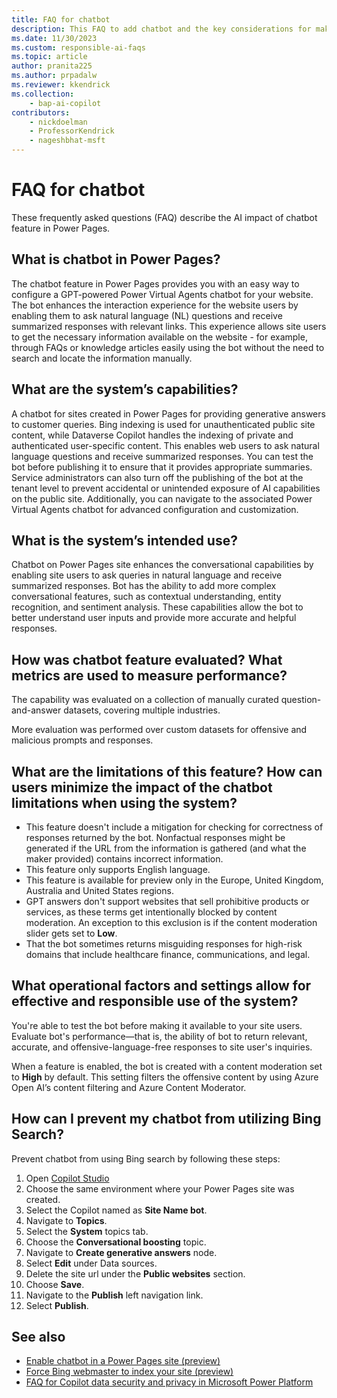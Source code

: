 ```yaml
---
title: FAQ for chatbot
description: This FAQ to add chatbot and the key considerations for making use of this technology responsibly.
ms.date: 11/30/2023
ms.custom: responsible-ai-faqs
ms.topic: article
author: pranita225
ms.author: prpadalw
ms.reviewer: kkendrick
ms.collection: 
    - bap-ai-copilot
contributors:
    - nickdoelman
    - ProfessorKendrick
    - nageshbhat-msft
---
```


# FAQ for chatbot

These frequently asked questions (FAQ) describe the AI impact of chatbot feature in Power Pages.

## What is chatbot in Power Pages?

The chatbot feature in Power Pages provides you with an easy way to configure a GPT-powered Power Virtual Agents chatbot for your website. The bot enhances the interaction experience for the website users by enabling them to ask natural language (NL) questions and receive summarized responses with relevant links. This experience allows site users to get the necessary information available on the website - for example, through FAQs or knowledge articles easily using the bot without the need to search and locate the information manually.

## What are the system’s capabilities?

A chatbot for sites created in Power Pages for providing generative answers to customer queries. Bing indexing is used for unauthenticated public site content, while Dataverse Copilot handles the indexing of private and authenticated user-specific content. This enables web users to ask natural language questions and receive summarized responses. You can test the bot before publishing it to ensure that it provides appropriate summaries. Service administrators can also turn off the publishing of the bot at the tenant level to prevent accidental or unintended exposure of AI capabilities on the public site. Additionally, you can navigate to the associated Power Virtual Agents chatbot for advanced configuration and customization.

## What is the system’s intended use?

Chatbot on Power Pages site enhances the conversational capabilities by enabling site users to ask queries in natural language and receive summarized responses. Bot has the ability to add more complex conversational features, such as contextual understanding, entity recognition, and sentiment analysis. These capabilities allow the bot to better understand user inputs and provide more accurate and helpful responses.

## How was chatbot feature evaluated? What metrics are used to measure performance?

The capability was evaluated on a collection of manually curated question-and-answer datasets, covering multiple industries.

More evaluation was performed over custom datasets for offensive and malicious prompts and responses.

## What are the limitations of this feature? How can users minimize the impact of the chatbot limitations when using the system?

- This feature doesn't include a mitigation for checking for correctness of responses returned by the bot. Nonfactual responses might be generated if the URL from the information is gathered (and what the maker provided) contains incorrect information.
- This feature only supports English language.
- This feature is available for preview only in the Europe, United Kingdom, Australia and United States regions.
- GPT answers don't support websites that sell prohibitive products or services, as these terms get intentionally blocked by content moderation. An exception to this exclusion is if the content moderation slider gets set to **Low**.
- That the bot sometimes returns misguiding responses for high-risk domains that include healthcare finance, communications, and legal.

## What operational factors and settings allow for effective and responsible use of the system?

You're able to test the bot before making it available to your site users. Evaluate bot's performance&mdash;that is, the ability of bot to return relevant, accurate, and offensive-language-free responses to site user's inquiries.

When a feature is enabled, the bot is created with a content moderation set to **High** by default. This setting filters the offensive content by using Azure Open AI’s content filtering and Azure Content Moderator.

## How can I prevent my chatbot from utilizing Bing Search?

Prevent chatbot from using Bing search by following these steps:

1.  Open [Copilot Studio](https://web.powerva.microsoft.com/)
2.	Choose the same environment where your Power Pages site was created.
3.	Select the Copilot named as **Site Name bot**.
4.	Navigate to **Topics**.
5.	Select the **System** topics tab.
6.	Choose the **Conversational boosting** topic.
7.	Navigate to **Create generative answers** node.
8.	Select **Edit** under Data sources.
9.	Delete the site url under the **Public websites** section.
10.	Choose **Save**.
11.	Navigate to the **Publish** left navigation link.
12.	Select **Publish**.

## See also

- [Enable chatbot in a Power Pages site (preview)](getting-started/enable-chatbot.md)
- [Force Bing webmaster to index your site (preview)](getting-started/force-bing-index.md)
- [FAQ for Copilot data security and privacy in Microsoft Power Platform](/power-platform/faqs-copilot-data-security-privacy/)
